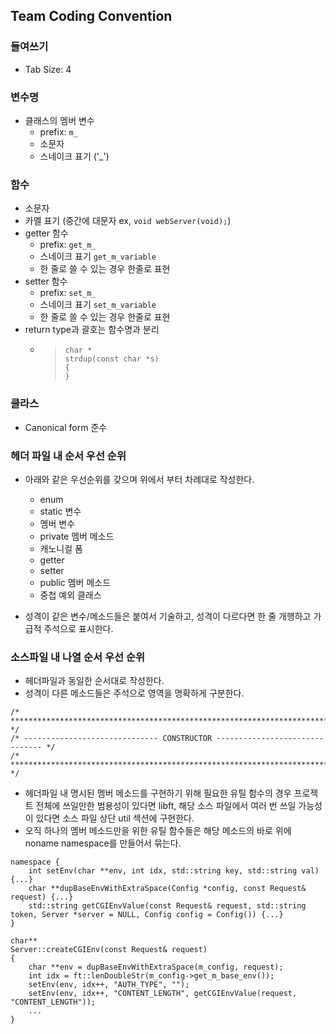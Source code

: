 ## Team Coding Convention

### 들여쓰기
- Tab Size: 4

### 변수명
- 클래스의 멤버 변수 
	- prefix: ```m_```
	- 소문자
	- 스네이크 표기 ('_')

### 함수
- 소문자
- 카멜 표기 (중간에 대문자 ex, ```void webServer(void);```)
- getter 함수
	- prefix: ```get_m_```
	- 스네이크 표기 ```get_m_variable```
	- 한 줄로 쓸 수 있는 경우 한줄로 표현
- setter 함수
	- prefix: ```set_m_```
	- 스네이크 표기 ```set_m_variable```
	- 한 줄로 쓸 수 있는 경우 한줄로 표현
- return type과 괄호는 함수명과 분리
	-	>```
		>char *
		>strdup(const char *s)
		>{
		>}
		>```

### 클라스
- Canonical form 준수

### 헤더 파일 내 순서 우선 순위

- 아래와 같은 우선순위를 갖으며 위에서 부터 차례대로 작성한다.  
	- enum
	- static 변수
	- 멤버 변수
	- private 멤버 메소드
	- 캐노니컬 폼
	- getter
	- setter
	- public 멤버 메소드
	- 중첩 예외 클래스

- 성격이 같은 변수/메소드들은 붙여서 기술하고, 성격이 다르다면 한 줄 개행하고 가급적 주석으로 표시한다.

### 소스파일 내 나열 순서 우선 순위

- 헤더파일과 동일한 순서대로 작성한다.
- 성격이 다른 메소드들은 주석으로 영역을 명확하게 구분한다.
```
/* ************************************************************************** */
/* ------------------------------ CONSTRUCTOR ------------------------------- */
/* ************************************************************************** */ 
```

- 헤더파일 내 명시된 멤버 메소드를 구현하기 위해 필요한 유틸 함수의 경우 프로젝트 전체에 쓰일만한 범용성이 있다면 libft, 해당 소스 파일에서 여러 번 쓰일 가능성이 있다면 소스 파일 상단 util 섹션에 구현한다. 
- 오직 하나의 멤버 메소드만을 위한 유틸 함수들은 해당 메소드의 바로 위에 noname namespace를 만들어서 묶는다.
```
namespace {
	int	setEnv(char **env, int idx, std::string key, std::string val) {...}
	char **dupBaseEnvWithExtraSpace(Config *config, const Request& request) {...}
	std::string getCGIEnvValue(const Request& request, std::string token, Server *server = NULL, Config config = Config()) {...}
}

char**
Server::createCGIEnv(const Request& request)
{
	char **env = dupBaseEnvWithExtraSpace(m_config, request);
	int idx = ft::lenDoubleStr(m_config->get_m_base_env());
	setEnv(env, idx++, "AUTH_TYPE", "");
	setEnv(env, idx++, "CONTENT_LENGTH", getCGIEnvValue(request, "CONTENT_LENGTH"));
	...
}
```